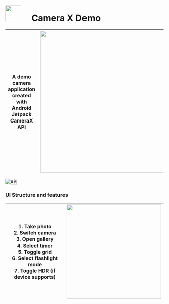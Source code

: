 # <img src="https://github.com/robertlevonyan/CameraXDemo/blob/master/CameraXDemo/app/src/main/ic_launcher-web.png"  width="50" height="50" /> &nbsp;&nbsp;&nbsp; Camera X Demo

|A demo camera application created with Android Jetpack CameraX API|<img src="https://github.com/robertlevonyan/CameraXDemo/blob/master/media/camerax.png"  width="450" />|
|----------------------------------------------------------------------------------------------|-----------|

[![API](https://img.shields.io/badge/API-14%2B-yellow.svg?style=flat-square)](https://android-arsenal.com/api?level=21)

### UI Structure and features 

| 1. Take photo <br /> 2. Switch camera <br /> 3. Open gallery <br /> 4. Select timer <br /> 5. Toggle grid <br /> 6. Select flashlight mode <br /> 7. Toggle HDR (if device supports)|<img src="https://github.com/robertlevonyan/CameraXDemo/blob/master/media/c1.jpg"  width="300" />| 
|------------------------------------------------------------------------|-----------------------------------------------------------|

